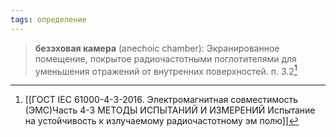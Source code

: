 ```yaml
---
tags: определение
---
```

>**безэховая камера** (anechoic chamber): Экранированное помещение, покрытое радиочастотными поглотителями для уменьшения отражений от внутренних поверхностей.
>п. 3.2[^1]

[^1]:[[ГОСТ IEC 61000-4-3-2016. Электромагнитная совместимость (ЭМС)Часть 4-3 МЕТОДЫ ИСПЫТАНИЙ И ИЗМЕРЕНИЙ Испытание на устойчивость к излучаемому радиочастотному эм полю]]